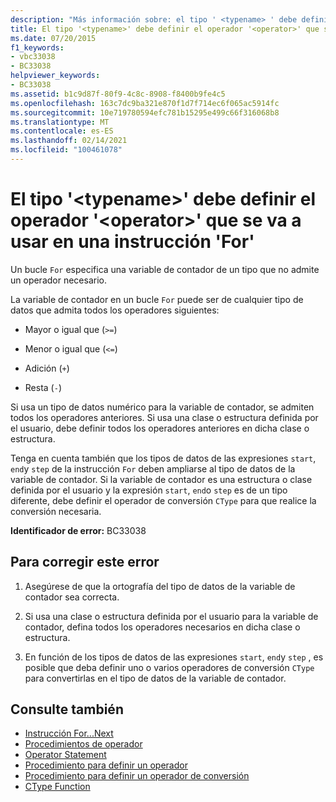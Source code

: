 ```yaml
---
description: "Más información sobre: el tipo ' <typename> ' debe definir el operador ' <operator> ' que se va a usar en una instrucción ' for '"
title: El tipo '<typename>' debe definir el operador '<operator>' que se va a usar en una instrucción 'For'
ms.date: 07/20/2015
f1_keywords:
- vbc33038
- BC33038
helpviewer_keywords:
- BC33038
ms.assetid: b1c9d87f-80f9-4c8c-8908-f8400b9fe4c5
ms.openlocfilehash: 163c7dc9ba321e870f1d7f714ec6f065ac5914fc
ms.sourcegitcommit: 10e719780594efc781b15295e499c66f316068b8
ms.translationtype: MT
ms.contentlocale: es-ES
ms.lasthandoff: 02/14/2021
ms.locfileid: "100461078"
---
```

# <a name="type-typename-must-define-operator-operator-to-be-used-in-a-for-statement"></a>El tipo '\<typename>' debe definir el operador '\<operator>' que se va a usar en una instrucción 'For'

Un bucle `For` especifica una variable de contador de un tipo que no admite un operador necesario.  
  
 La variable de contador en un bucle `For` puede ser de cualquier tipo de datos que admita todos los operadores siguientes:  
  
- Mayor o igual que (`>=`)  
  
- Menor o igual que (`<=`)  
  
- Adición (`+`)  
  
- Resta (`-`)  
  
 Si usa un tipo de datos numérico para la variable de contador, se admiten todos los operadores anteriores. Si usa una clase o estructura definida por el usuario, debe definir todos los operadores anteriores en dicha clase o estructura.  
  
 Tenga en cuenta también que los tipos de datos de las expresiones `start`, `end`y `step` de la instrucción `For` deben ampliarse al tipo de datos de la variable de contador. Si la variable de contador es una estructura o clase definida por el usuario y la expresión `start`, `end`o `step` es de un tipo diferente, debe definir el operador de conversión `CType` para que realice la conversión necesaria.  
  
 **Identificador de error:** BC33038  
  
## <a name="to-correct-this-error"></a>Para corregir este error  
  
1. Asegúrese de que la ortografía del tipo de datos de la variable de contador sea correcta.  
  
2. Si usa una clase o estructura definida por el usuario para la variable de contador, defina todos los operadores necesarios en dicha clase o estructura.  
  
3. En función de los tipos de datos de las expresiones `start`, `end`y `step` , es posible que deba definir uno o varios operadores de conversión `CType` para convertirlas en el tipo de datos de la variable de contador.  
  
## <a name="see-also"></a>Consulte también

- [Instrucción For...Next](../language-reference/statements/for-next-statement.md)
- [Procedimientos de operador](../programming-guide/language-features/procedures/operator-procedures.md)
- [Operator Statement](../language-reference/statements/operator-statement.md)
- [Procedimiento para definir un operador](../programming-guide/language-features/procedures/how-to-define-an-operator.md)
- [Procedimiento para definir un operador de conversión](../programming-guide/language-features/procedures/how-to-define-a-conversion-operator.md)
- [CType Function](../language-reference/functions/ctype-function.md)

